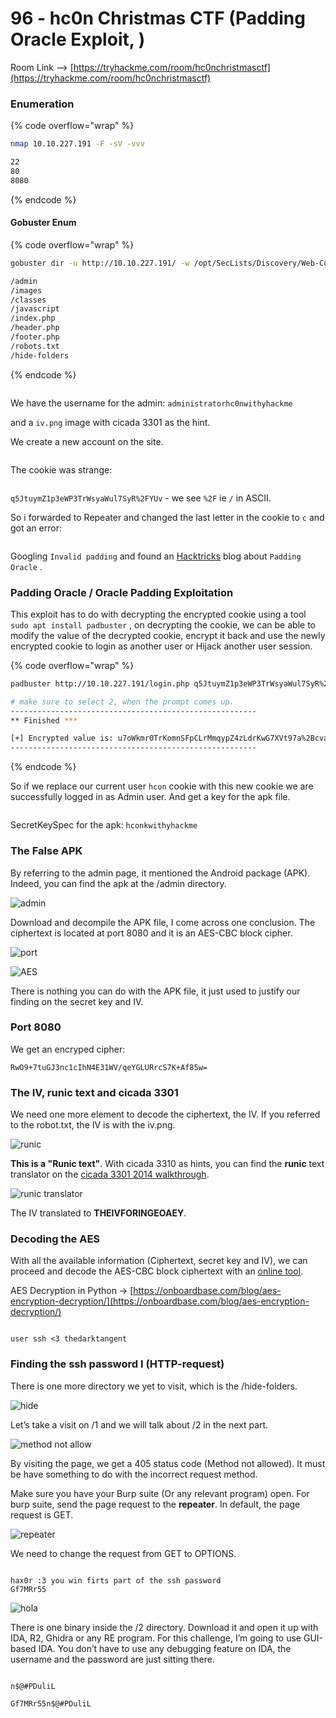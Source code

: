 # 96 - hc0n Christmas CTF (Padding Oracle Exploit, )

Room Link --> [https://tryhackme.com/room/hc0nchristmasctf](https://tryhackme.com/room/hc0nchristmasctf)

### Enumeration

{% code overflow="wrap" %}
```bash
nmap 10.10.227.191 -F -sV -vvv

22
80
8080
```
{% endcode %}

#### Gobuster Enum

{% code overflow="wrap" %}
```bash
gobuster dir -u http://10.10.227.191/ -w /opt/SecLists/Discovery/Web-Content/raft-medium-directories.txt --no-error -t 500 -x php,sql,db,txt

/admin
/images
/classes
/javascript
/index.php
/header.php
/footer.php
/robots.txt
/hide-folders
```
{% endcode %}

<figure><img src=".gitbook/assets/image.png" alt=""><figcaption></figcaption></figure>

We have the username for the admin: `administratorhc0nwithyhackme`

&#x20; and a `iv.png` image with cicada 3301 as the hint.

We create a new account on the site.

<figure><img src=".gitbook/assets/image (1).png" alt=""><figcaption></figcaption></figure>

The cookie was strange:

<figure><img src=".gitbook/assets/image (2).png" alt=""><figcaption></figcaption></figure>

`q5JtuymZ1p3eWP3TrWsyaWul7SyR%2FYUv` - we see `%2F` ie `/` in ASCII.

So i forwarded to Repeater and changed the last letter in the cookie to `c` and got an error:

<figure><img src=".gitbook/assets/image (3).png" alt=""><figcaption></figcaption></figure>

Googling `Invalid padding` and found an [Hacktricks](https://book.hacktricks.xyz/crypto-and-stego/padding-oracle-priv) blog about `Padding Oracle` .

### Padding Oracle / Oracle Padding Exploitation

This exploit has to do with decrypting the encrypted cookie using a tool `sudo apt install padbuster` , on decrypting the cookie, we can be able to modify the value of the decrypted cookie, encrypt it back and use the newly encrypted cookie to login as another user or Hijack another user session.

{% code overflow="wrap" %}
```bash
padbuster http://10.10.227.191/login.php q5JtuymZ1p3eWP3TrWsyaWul7SyR%2FYUc 8 --cookies hcon=q5JtuymZ1p3eWP3TrWsyaWul7SyR%2FYUc --encoding 0 -plaintext user=administratorhc0nwithyhackme

# make sure to select 2, when the prompt comes up.
-------------------------------------------------------
** Finished ***

[+] Encrypted value is: u7oWkmr0TrKomnSFpCLrMmqypZ4zLdrKwG7XVt97a%2Bcvankk1KBpOgAAAAAAAAAA
-------------------------------------------------------
```
{% endcode %}

So if we replace our current user `hcon` cookie with this new cookie we are successfully logged in as Admin user. And get a key for the apk file.

<figure><img src=".gitbook/assets/image (4).png" alt=""><figcaption></figcaption></figure>

SecretKeySpec for the apk: `hconkwithyhackme`&#x20;

### The False APK

By referring to the admin page, it mentioned the Android package (APK). Indeed, you can find the apk at the /admin directory.

![admin](https://deskel.github.io/assets/images/THM/2020-08-15-hc0n-christmas-ctf/12.png)

Download and decompile the APK file, I come across one conclusion. The ciphertext is located at port 8080 and it is an AES-CBC block cipher.

![port](https://deskel.github.io/assets/images/THM/2020-08-15-hc0n-christmas-ctf/13.png)

![AES](https://deskel.github.io/assets/images/THM/2020-08-15-hc0n-christmas-ctf/14.png)

There is nothing you can do with the APK file, it just used to justify our finding on the secret key and IV.

### Port 8080

We get an encryped cipher:&#x20;

```
RwO9+7tuGJ3nc1cIhN4E31WV/qeYGLURrcS7K+Af85w=
```

### The IV, runic text and cicada 3301 <a href="#part-6-the-iv-runic-text-and-cicada-3301" id="part-6-the-iv-runic-text-and-cicada-3301"></a>

We need one more element to decode the ciphertext, the IV. If you referred to the robot.txt, the IV is with the iv.png.

![runic](https://deskel.github.io/assets/images/THM/2020-08-15-hc0n-christmas-ctf/16.png)

**This is a "Runic text"**. With cicada 3310 as hints, you can find the **runic** text translator on the [cicada 3301 2014 walkthrough](https://uncovering-cicada.fandom.com/wiki/Uncovering\_Cicada\_Wiki).

![runic translator](https://deskel.github.io/assets/images/THM/2020-08-15-hc0n-christmas-ctf/17.jpg)

The IV translated to **THEIVFORINGEOAEY**.

### Decoding the AES <a href="#part-7-decoding-the-aes" id="part-7-decoding-the-aes"></a>

With all the available information (Ciphertext, secret key and IV), we can proceed and decode the AES-CBC block ciphertext with an [online tool](https://www.devglan.com/online-tools/aes-encryption-decryption).

AES Decryption in Python -> [https://onboardbase.com/blog/aes-encryption-decryption/](https://onboardbase.com/blog/aes-encryption-decryption/)

<figure><img src=".gitbook/assets/image (5).png" alt=""><figcaption></figcaption></figure>

`user ssh <3 thedarktangent`&#x20;

### Finding the ssh password I (HTTP-request) <a href="#part-8-finding-the-password-i-http-request" id="part-8-finding-the-password-i-http-request"></a>

There is one more directory we yet to visit, which is the /hide-folders.

![hide](https://deskel.github.io/assets/images/THM/2020-08-15-hc0n-christmas-ctf/19.png)

Let’s take a visit on /1 and we will talk about /2 in the next part.

![method not allow](https://deskel.github.io/assets/images/THM/2020-08-15-hc0n-christmas-ctf/20.png)

By visiting the page, we get a 405 status code (Method not allowed). It must be have something to do with the incorrect request method.

Make sure you have your Burp suite (Or any relevant program) open. For burp suite, send the page request to the **repeater**. In default, the page request is GET.

![repeater](https://deskel.github.io/assets/images/THM/2020-08-15-hc0n-christmas-ctf/21.png)

We need to change the request from GET to OPTIONS.

<figure><img src=".gitbook/assets/image (6).png" alt=""><figcaption></figcaption></figure>

```
hax0r :3 you win firts part of the ssh password
Gf7MRr55
```

![hola](https://deskel.github.io/assets/images/THM/2020-08-15-hc0n-christmas-ctf/24.png)

There is one binary inside the /2 directory. Download it and open it up with IDA, R2, Ghidra or any RE program. For this challenge, I’m going to use GUI-based IDA. You don’t have to use any debugging feature on IDA, the username and the password are just sitting there.

<figure><img src=".gitbook/assets/image (7).png" alt=""><figcaption></figcaption></figure>

`n$@#PDuliL`

```
Gf7MRr55n$@#PDuliL
```



























